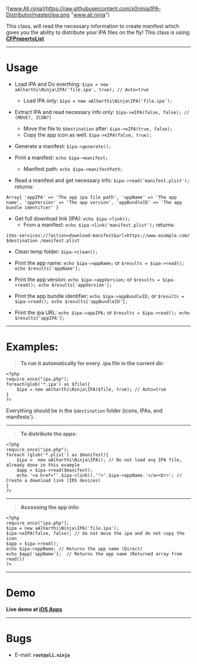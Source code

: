 ![www.Ali.ninja](https://raw.githubusercontent.com/x0ninja/IPA-Distributor/master/ipa.png "www.ali.ninja")

This class, will read the necessary information to create manifest which gives you the ability to distribute your IPA files on the fly!
This class is using: **[CFPropertyList](https://github.com/rodneyrehm/CFPropertyList)**
___
Usage
=====
- Load IPA and Do everthing:
```$ipa = new aAlharthi\Ninja\IPA('file.ipa', true); // Auto=true```
	- Load IPA only:
	```$ipa = new aAlharthi\Ninja\IPA('file.ipa');```

- Extract IPA and read necessary info only:
```$ipa->eIPA(false, false); // (MOVE?, ICON?)```
	- Move the file to
	```$destination``` after: ```$ipa->eIPA(true, false);```
	- Copy the app icon as well:
	```$ipa->eIPA(false, true);```
	
- Generate a manifest: ```$ipa->generate();```

- Print a manifest: ```echo $ipa->manifest;```
	- Manifest path: ```echo $ipa->manifestPath;```

- Read a manifest and get necessary info:
```$ipa->read('manifest.plist');``` returns:
```
Array{ 'appIPA' => 'The app ipa file path', 'appName' => 'The app name', 'appVersion' => 'The app version', 'appBundleID' => 'The app bundle identifier' }
```

- Get full download link (IPA):
```echo $ipa->link();```
	- From a manifest:
	```echo $ipa->link('manifest.plist');``` returns:
```
itms-services://?action=download-manifest&url=https://www.example.com/ $destination /manifest.plist
```

- Clean temp folder: ```$ipa->clean();```

- Print the app name: ```echo $ipa->appName;``` or ```$results = $ipa->read(); echo $results['appName'];```

- Print the app version: ```echo $ipa->appVersion;``` or ```$results = $ipa->read(); echo $results['appVersion'];```

- Print the app bundle identifier: ```echo $ipa->appBundleID;``` or ```$results = $ipa->read(); echo $results['appBundleID'];```

- Print the ipa URL: ```echo $ipa->appIPA;``` or ```$results = $ipa->read(); echo $results['appIPA'];```

___
Examples:
=====
> **To run it automatically for every .ipa file in the current dir:**
```
<?php
require_once("ipa.php");
foreach(glob('*.ipa') as $file){
	$ipa = new aAlharthi\Ninja\IPA($file, true); // Auto=true
}
?>
```
Everything should be in the ```$destination``` folder (icons, IPAs, and manifests').
___
> **To distribute the apps:**
```
<?php
require_once("ipa.php");
foreach (glob('*.plist') as $manifest){
	$ipa =  new aAlharthi\Ninja\IPA(); // Do not load any IPA file, already done in this example
	$app = $ipa->read($manifest);
	echo '<a href="'.$ipa->link().'">'.$ipa->appName.'</a><br>'; // Create a download link (IOS devices)
}
?>
```
___
> **Accessing the app info:**
```
<?php
require_once("ipa.php");
$ipa = new aAlharthi\Ninja\IPA('file.ipa');
$ipa->eIPA(false, false); // do not move the ipa and do not copy the icon 
$app = $ipa->read();
echo $ipa->appName; // Returns the app name (Direct)
echo $app['appName'];  // Returns the app name (Returned array from read())
?>
```
___

Demo
=====
**Live demo at [iOS Apps](https://www.ali.ninja/ios)**

___

Bugs
=====
- E-mail: **```root@ali.ninja```**
